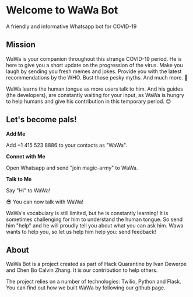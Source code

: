 # Welcome to WaWa Bot

A friendly and informative Whatsapp bot for COVID-19

## Mission

WaWa is your companion throughout this strange COVID-19 period. He is here to give you a short update on the progression of the virus. Make you laugh by sending you fresh memes and jokes. Provide you with the latest recommendations by the WHO. Bust those pesky myths. And much more. 🤯

WaWa learns the human tongue as more users talk to him. And his guides (the developers), are constantly waiting for your input, as WaWa is hungry to help humans and give his contribution in this temporary period. 😊

## Let's become pals!

**Add Me**

Add +1 415 523 8886 to your contacts as "WaWa".

**Connet with Me**

Open Whatsapp and send "join magic-army" to WaWa.

**Talk to Me**

Say "Hi" to WaWa!

😎 You can now talk with WaWa!

WaWa's vocabulary is still limited, but he is constantly learning! It is sometimes challenging for him to understand the human tongue. So send him "help" and he will proudly tell you about what you can ask him. Wawa wants to help you, so let us help him help you: send feedback!

## About

WaWa Bot is a project created as part of Hack Quarantine by Ivan Dewerpe and Chen Bo Calvin Zhang. It is our contribution to help others.

The project relies on a number of technologies: Twilio, Python and Flask. You can find out how we built WaWa by following our github page.
